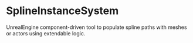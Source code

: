 # SplineInstanceSystem
UnrealEngine component-driven tool to populate spline paths with meshes or actors using extendable logic.
